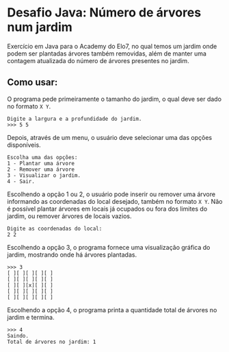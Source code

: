 # Desafio Java: Número de árvores num jardim

Exercício em Java para o Academy do Elo7, no qual temos um jardim onde podem ser plantadas árvores também removidas, além de manter uma contagem atualizada do número de árvores presentes no jardim.

## Como usar:

O programa pede primeiramente o tamanho do jardim, o qual deve ser dado no formato `X Y`.
```
Digite a largura e a profundidade do jardim.
>>> 5 5
```

Depois, através de um menu, o usuário deve selecionar uma das opções disponíveis. 
```
Escolha uma das opções:
1 - Plantar uma árvore
2 - Remover uma árvore
3 - Visualizar o jardim.
4 - Sair.
```

Escolhendo a opção 1 ou 2, o usuário pode inserir ou remover uma árvore informando as coordenadas do local desejado, também no formato `X Y`. Não é possível plantar árvores em locais já ocupados ou fora dos limites do jardim, ou remover árvores de locais vazios.
```
Digite as coordenadas do local: 
2 2
```

Escolhendo a opção 3, o programa fornece uma visualização gráfica do jardim, mostrando onde há árvores plantadas.

```
>>> 3
[ ][ ][ ][ ][ ]
[ ][ ][ ][ ][ ]
[ ][ ][x][ ][ ]
[ ][ ][ ][ ][ ]
[ ][ ][ ][ ][ ]
```

Escolhendo a opção 4, o programa printa a quantidade total de árvores no jardim e termina.
```
>>> 4
Saindo.
Total de árvores no jardim: 1
```
